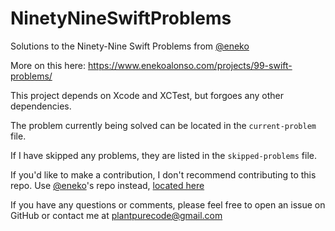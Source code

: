 # NinetyNineSwiftProblems

Solutions to the Ninety-Nine Swift Problems from [@eneko](http://github.com/eneko)

More on this here: https://www.enekoalonso.com/projects/99-swift-problems/

This project depends on Xcode and XCTest, but forgoes any other dependencies.

The problem currently being solved can be located in the `current-problem` file.

If I have skipped any problems, they are listed in the `skipped-problems` file.

If you'd like to make a contribution, I don't recommend contributing to this repo. Use [@eneko](http;//github.com/eneko)'s repo instead, [located here](https://github.com/eneko/Ninety-Nine-Swift-Solutions)

If you have any questions or comments, please feel free to open an issue on GitHub or contact me at [plantpurecode@gmail.com](mailto:plantpurecode@gmail.com)

